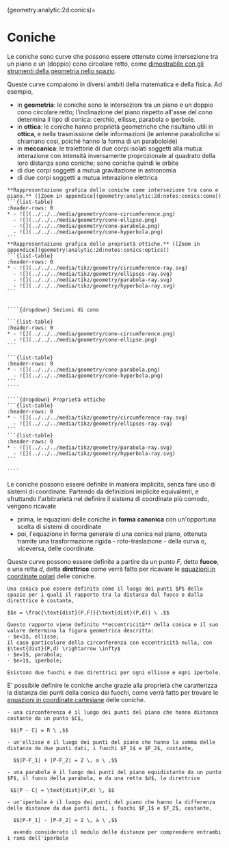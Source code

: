 (geometry:analytic:2d:conics)=
# Coniche

Le coniche sono curve che possono essere ottenute come intersezione tra un piano e un (doppio) cono circolare retto, come [dimostrabile con gli strumenti della geometria nello spazio](geometry:analytic:3d:cone:conics).

Queste curve compaiono in diversi ambiti della matematica e della fisica. Ad esempio,
- in **geometria**: le coniche sono le intersezioni tra un piano e un doppio cono circolare retto; l'inclinazione del piano rispetto all'asse del cono determina il tipo di conica: cerchio, ellisse, parabola o iperbole.
- in **ottica**: le coniche hanno proprietà geometriche che risultano utili in **ottica**, e nella trasmissione delle informazioni (le antenne paraboliche si chiamano così, poiché hanno la forma di un paraboloide)
- in **meccanica**: le traiettorie di due corpi isolati soggetti alla mutua interazione con intensità inversamente proprozionale al quadrato della loro distanza sono coniche; sono coniche quindi le orbite
- di due corpi soggetti a mutua gravitazione in astronomia
- di due corpi soggetti a mutua interazione elettrica

<!--
```{list-table}
:header-rows: 0
* - ![](../../../media/analytic-geometry-conics-optics-ellipses.png)
  - ![](../../../media/analytic-geometry-conics-optics-parabola.png)
  - ![](../../../media/analytic-geometry-conics-optics-hyperbola.png)
```
-->

`````{only} latex
**Rappresentazione grafica delle coniche come intersezione tra cono e piano.** ([Zoom in appendice](geometry:analytic:2d:notes:conics:cone))
```{list-table}
:header-rows: 0
* - ![](../../../media/geometry/cone-circumference.png)
  - ![](../../../media/geometry/cone-ellipse.png)
  - ![](../../../media/geometry/cone-parabola.png)
  - ![](../../../media/geometry/cone-hyperbola.png)
```
**Rappresentazione grafica delle proprietà ottiche.** ([Zoom in appendice](geometry:analytic:2d:notes:conics:optics))
```{list-table}
:header-rows: 0
* - ![](../../../media/tikz/geometry/circumference-ray.svg)
  - ![](../../../media/tikz/geometry/ellipses-ray.svg)
  - ![](../../../media/tikz/geometry/parabola-ray.svg)
  - ![](../../../media/tikz/geometry/hyperbola-ray.svg)
```

`````

`````{only} html

````{dropdown} Sezioni di cono

```{list-table}
:header-rows: 0
* - ![](../../../media/geometry/cone-circumference.png)
  - ![](../../../media/geometry/cone-ellipse.png)
```

```{list-table}
:header-rows: 0
* - ![](../../../media/geometry/cone-parabola.png)
  - ![](../../../media/geometry/cone-hyperbola.png)
```
````

````{dropdown} Proprietà ottiche
```{list-table}
:header-rows: 0
* - ![](../../../media/tikz/geometry/circumference-ray.svg)
  - ![](../../../media/tikz/geometry/ellipses-ray.svg)
```
```{list-table}
:header-rows: 0
* - ![](../../../media/tikz/geometry/parabola-ray.svg)
  - ![](../../../media/tikz/geometry/hyperbola-ray.svg)
```

````

`````

Le coniche possono essere definite in maniera implicita, senza fare uso di sistemi di coordinate. Partendo da definizioni implicite equivalenti, e sfruttando l'arbitrarietà nel definire il sistema di coordinate più comodo, vengono ricavate 
- prima, le equazioni delle coniche in **forma canonica** con un'opportuna scelta di sistemi di coordinate 
- poi, l'equazione in forma generale di una conica nel piano, ottenuta tramite una trasformazione rigida - roto-traslazione - della curva o, viceversa, delle coordinate.

Queste curve possono essere definite a partire da un punto $F$, detto **fuoco**, e una retta $d$, detta **direttrice** come verrà fatto per ricavare le [equazioni in coordinate polari](geometry:analytic:2d:conics-polar) delle coniche.
```{dropdown} Definizione in termini di eccentricità
Una conica può essere definita come il luogo dei punti $P$ dello spazio per i quali il rapporto tra la distanza dal fuoco e dalla direttrice è costante,

$$e = \frac{\text{dist}(P,F)}{\text{dist}(P,d)} \ .$$

Questo rapporto viene definito **eccentricità** della conica e il suo valore determina la figura geometrica descritta:
- $e<1$, ellisse;
il caso particolare della circonferenza con eccentricità nulla, con $\text{dist}(P,d) \rightarrow \infty$
- $e=1$, parabola;
- $e>1$, iperbole;

Esistono due fuochi e due direttrici per ogni ellisse e ogni iperbole.
```

E' possibile definire le coniche anche grazie alla proprietà che caratterizza la distanza dei punti della conica dai fuochi, come verrà fatto per trovare le [equazioni in coordinate cartesiane](geometry:analytic:2d:conics-cartesian) delle coniche.
```{dropdown} Definizione in termini di distanza dai fuochi
- una circonferenza è il luogo dei punti del piano che hanno distanza costante da un punto $C$,

 $$|P - C| = R \ ,$$

- un'ellisse è il luogo dei punti del piano che hanno la somma delle distanze da due punti dati, i fuochi $F_1$ e $F_2$, costante,

  $$|P-F_1| + |P-F_2| = 2 \, a \ ,$$

- una parabola è il luogo dei punti del piano equidistante da un punto $F$, il fuoco della parabola, e da una retta $d$, la direttrice

 $$|P - C| = \text{dist}(P,d) \, $$

- un'iperbole è il luogo dei punti del piano che hanno la differenza delle distanze da due punti dati, i fuochi $F_1$ e $F_2$, costante,

  $$|P-F_1| - |P-F_2| = 2 \, a \ ,$$

  avendo considerato il modulo delle distanze per comprendere entrambi i rami dell'iperbole
```

<!--
Queste curve compaiono in alcuni ambiti di interesse pratico:
- ottica e acustica geometrica 
- gravitazione: secondo la meccanica di Newton, i corpi celesti descrivono traiettorie nello spazio che hanno la forma delle curve coniche:
- in altri ambiti della scienza in cui compaiono funzioni quadratiche

Per la loro relativa semplicità e frequenza con la quale appaiono in diverse applicazioni, lo studio delle coniche si presenta come utile argomento per l'applicazione delle nozioni di geometria analitica apprese finora.

Le coniche possono essere definite tramite pochi elementi geometrici caratteristici, come un punto di riferimento $F$ detto **fuoco** e una retta di riferimento $d$ detta **direttrice**.  

- equazione delle coniche usando le coordinate cartesiane
- equazione delle coniche usando le coordinate polari
- proprietà geometriche delle coniche
- coniche come sezione di un cono circolare
- coniche e gravitazione di Newton
-->
